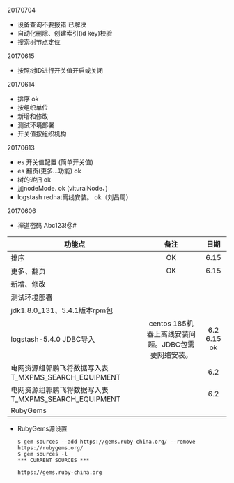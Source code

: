 20170704

*   设备查询不要报错	已解决
*   自动化删除、创建索引(id key)校验
*	搜索树节点定位

20170615

*   按照树ID进行开关值开启或关闭

20170614

*	排序                    ok
*	按组织单位
*	新增和修改
*	测试环境部署
*	开关值按组织机构

20170613

*   es 开关值配置					(简单开关值)
*   es 翻页(更多...功能)			ok
*   树的递归 					ok
*   加nodeMode. 				ok	(vituralNode、)
*   logstash redhat离线安装。 	ok（刘昌周）

20170606

*	禅道密码 Abc123!@#	

功能点		 			|备注           | 日期|
------------ 			|:-------------:| :------------:|
排序						|   	OK		|	6.15
更多、翻页				|   	OK		|	6.15
新增、修改				|   			|	
测试环境部署				|   			|	
jdk1.8.0_131、5.4.1版本rpm包	|   			|	
logstash-5.4.0 JDBC导入	| centos 185机器上离线安装问题。JDBC包需要网络安装。  			| 6.2 6.15 ok
电网资源组郭鹏飞将数据写入表 T_MXPMS_SEARCH_EQUIPMENT	|   			| 6.2
电网资源组郭鹏飞将数据写入表 T_MXPMS_SEARCH_EQUIPMENT	|   			| 6.2
RubyGems				|   			|


*	RubyGems源设置	

		$ gem sources --add https://gems.ruby-china.org/ --remove https://rubygems.org/
		$ gem sources -l
		*** CURRENT SOURCES ***

		https://gems.ruby-china.org
